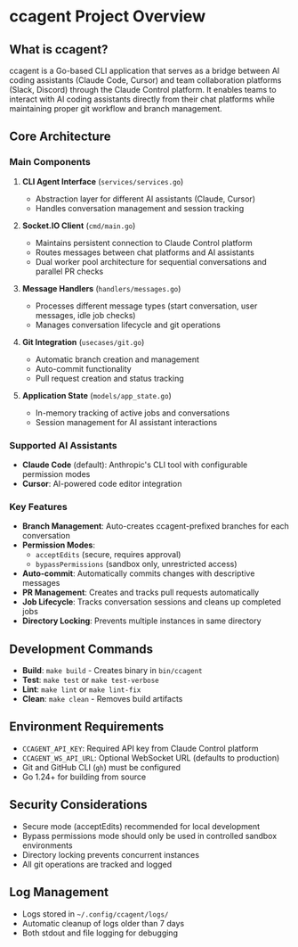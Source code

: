 # ccagent Project Overview

## What is ccagent?

ccagent is a Go-based CLI application that serves as a bridge between AI coding assistants (Claude Code, Cursor) and team collaboration platforms (Slack, Discord) through the Claude Control platform. It enables teams to interact with AI coding assistants directly from their chat platforms while maintaining proper git workflow and branch management.

## Core Architecture

### Main Components

1. **CLI Agent Interface** (`services/services.go`)
   - Abstraction layer for different AI assistants (Claude, Cursor)
   - Handles conversation management and session tracking

2. **Socket.IO Client** (`cmd/main.go`)
   - Maintains persistent connection to Claude Control platform
   - Routes messages between chat platforms and AI assistants
   - Dual worker pool architecture for sequential conversations and parallel PR checks

3. **Message Handlers** (`handlers/messages.go`)
   - Processes different message types (start conversation, user messages, idle job checks)
   - Manages conversation lifecycle and git operations

4. **Git Integration** (`usecases/git.go`)
   - Automatic branch creation and management
   - Auto-commit functionality
   - Pull request creation and status tracking

5. **Application State** (`models/app_state.go`)
   - In-memory tracking of active jobs and conversations
   - Session management for AI assistant interactions

### Supported AI Assistants

- **Claude Code** (default): Anthropic's CLI tool with configurable permission modes
- **Cursor**: AI-powered code editor integration

### Key Features

- **Branch Management**: Auto-creates ccagent-prefixed branches for each conversation
- **Permission Modes**: 
  - `acceptEdits` (secure, requires approval)
  - `bypassPermissions` (sandbox only, unrestricted access)
- **Auto-commit**: Automatically commits changes with descriptive messages
- **PR Management**: Creates and tracks pull requests automatically
- **Job Lifecycle**: Tracks conversation sessions and cleans up completed jobs
- **Directory Locking**: Prevents multiple instances in same directory

## Development Commands

- **Build**: `make build` - Creates binary in `bin/ccagent`
- **Test**: `make test` or `make test-verbose`
- **Lint**: `make lint` or `make lint-fix`
- **Clean**: `make clean` - Removes build artifacts

## Environment Requirements

- `CCAGENT_API_KEY`: Required API key from Claude Control platform
- `CCAGENT_WS_API_URL`: Optional WebSocket URL (defaults to production)
- Git and GitHub CLI (`gh`) must be configured
- Go 1.24+ for building from source

## Security Considerations

- Secure mode (acceptEdits) recommended for local development
- Bypass permissions mode should only be used in controlled sandbox environments
- Directory locking prevents concurrent instances
- All git operations are tracked and logged

## Log Management

- Logs stored in `~/.config/ccagent/logs/`
- Automatic cleanup of logs older than 7 days
- Both stdout and file logging for debugging